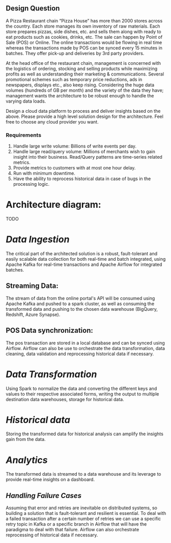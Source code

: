 ## Design Question

A Pizza Restaurant chain “Pizza House” has more than 2000 stores across the country. Each store manages its own inventory of raw materials. Each store prepares pizzas, side dishes, etc. and sells them along with ready to eat products such as cookies, drinks, etc. The sale can happen by Point of Sale (POS) or Online. The online transactions would be flowing in real time whereas the transactions made by POS can be synced every 15 minutes in batches. They offer pick-up and deliveries by 3rd party providers. 

At the head office of the restaurant chain, management is concerned with the logistics of ordering, stocking and selling products while maximizing profits as well as understanding their marketing & communications. Several promotional schemes such as temporary price reductions, ads in newspapers, displays etc., also keep rising. Considering the huge data volumes (hundreds of GB per month) and the variety of the data they have; management wants the architecture to be robust enough to handle the varying data loads. 

Design a cloud data platform to process and deliver insights based on the above. Please provide a high level solution design for the architecture. Feel free to choose any cloud provider you want.

### Requirements

1. Handle large write volume: Billions of write events per day.
2. Handle large read/query volume: Millions of merchants wish to gain insight into their business. Read/Query patterns are time-series related metrics.
3. Provide metrics to customers with at most one hour delay.
4. Run with minimum downtime.
5. Have the ability to reprocess historical data in case of bugs in the processing logic.

# Architecture diagram:

TODO

# <i>Data Ingestion</i>
The critical part of the architected solution is a robust, fault-tolerant and easily scalable data collection for both real-time and batch integrated, using Apache Kafka for real-time transactions and Apache Airflow for integrated batches.

## Streaming Data:
The stream of data from the online portal's API will be consumed using Apache Kafka and pushed to a spark cluster, as well as consuming the transformed data and pushing to the chosen data warehouse (BigQuery, Redshift, Azure Synapse).

## POS Data synchronization:
The pos transaction are stored in a local database and can be synced using Airflow. Airflow can also be use to orchestrate the data transformation, data cleaning, data validation and reprocessing historical data if necessary.

# <i>Data Transformation</i>
Using Spark to normalize the data and converting the different keys and values to their respective associated forms, writing the output to multiple destination data warehouses, storage for historical data.

# <i>Historical data</i>
Storing the transformed data for historical analysis can amplify the insights gain from the data.  

# <i>Analytics</i>
The transformed data is streamed to a data warehouse and its leverage to provide real-time insights on a dashboard.


## <i>Handling Failure Cases</i>
Assuming that error and retries are inevitable on distributed systems, so building a solution that is fault-tolerant and resilient is essential.
To deal with a failed transaction after a certain number of retries we can use a specific retry topic in Kafka or a specific branch in Airflow that will have the paradigma to deal with that failure.
Airflow can also orchestrate reprocessing of historical data if necessary.
